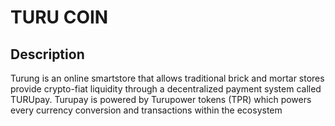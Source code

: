 # TURU COIN

## Description

Turung is an online smartstore that allows traditional brick and
mortar stores provide crypto-fiat liquidity through a decentralized
payment system called TURUpay. Turupay is powered by Turupower tokens
(TPR) which powers every currency conversion and transactions within
the ecosystem

